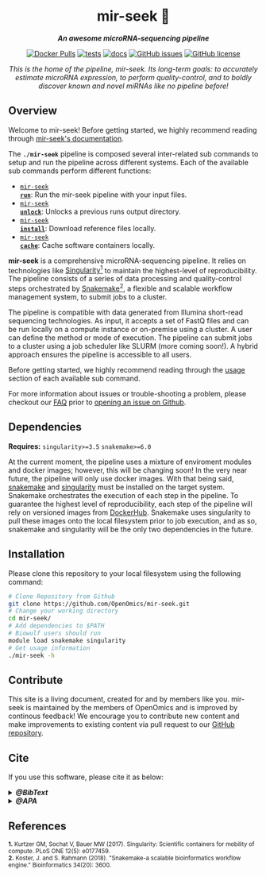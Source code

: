 <div align="center">
   
  <h1>mir-seek 🔬</h1>
  
  **_An awesome microRNA-sequencing pipeline_**

  [![Docker Pulls](https://img.shields.io/docker/pulls/skchronicles/mir-seek)](https://hub.docker.com/repository/docker/skchronicles/mir-seek) [![tests](https://github.com/OpenOmics/mir-seek/workflows/tests/badge.svg)](https://github.com/OpenOmics/mir-seek/actions/workflows/main.yaml) [![docs](https://github.com/OpenOmics/mir-seek/workflows/docs/badge.svg)](https://github.com/OpenOmics/mir-seek/actions/workflows/docs.yml) [![GitHub issues](https://img.shields.io/github/issues/OpenOmics/mir-seek?color=brightgreen)](https://github.com/OpenOmics/mir-seek/issues)  [![GitHub license](https://img.shields.io/github/license/OpenOmics/mir-seek)](https://github.com/OpenOmics/mir-seek/blob/main/LICENSE) 
  
  <i>
    This is the home of the pipeline, mir-seek. Its long-term goals: to accurately estimate microRNA expression, to perform quality-control, and to boldly discover known and novel miRNAs like no pipeline before!
  </i>
</div>

## Overview
Welcome to mir-seek! Before getting started, we highly recommend reading through [mir-seek's documentation](https://openomics.github.io/mir-seek/).

The **`./mir-seek`** pipeline is composed several inter-related sub commands to setup and run the pipeline across different systems. Each of the available sub commands perform different functions: 

 * [<code>mir-seek <b>run</b></code>](https://openomics.github.io/mir-seek/usage/run/): Run the mir-seek pipeline with your input files.
 * [<code>mir-seek <b>unlock</b></code>](https://openomics.github.io/mir-seek/usage/unlock/): Unlocks a previous runs output directory.
 * [<code>mir-seek <b>install</b></code>](https://openomics.github.io/mir-seek/usage/install/): Download reference files locally.
 * [<code>mir-seek <b>cache</b></code>](https://openomics.github.io/mir-seek/usage/cache/): Cache software containers locally.

**mir-seek** is a comprehensive microRNA-sequencing pipeline. It relies on technologies like [Singularity<sup>1</sup>](https://singularity.lbl.gov/) to maintain the highest-level of reproducibility. The pipeline consists of a series of data processing and quality-control steps orchestrated by [Snakemake<sup>2</sup>](https://snakemake.readthedocs.io/en/stable/), a flexible and scalable workflow management system, to submit jobs to a cluster.

The pipeline is compatible with data generated from Illumina short-read sequencing technologies. As input, it accepts a set of FastQ files and can be run locally on a compute instance or on-premise using a cluster. A user can define the method or mode of execution. The pipeline can submit jobs to a cluster using a job scheduler like SLURM (more coming soon!). A hybrid approach ensures the pipeline is accessible to all users.

Before getting started, we highly recommend reading through the [usage](https://openomics.github.io/mir-seek/usage/run/) section of each available sub command.

For more information about issues or trouble-shooting a problem, please checkout our [FAQ](https://openomics.github.io/mir-seek/faq/questions/) prior to [opening an issue on Github](https://github.com/OpenOmics/mir-seek/issues).

## Dependencies
**Requires:** `singularity>=3.5`  `snakemake>=6.0`

At the current moment, the pipeline uses a mixture of enviroment modules and docker images; however, this will be changing soon! In the very near future, the pipeline will only use docker images. With that being said, [snakemake](https://snakemake.readthedocs.io/en/stable/getting_started/installation.html) and [singularity](https://singularity.lbl.gov/all-releases) must be installed on the target system. Snakemake orchestrates the execution of each step in the pipeline. To guarantee the highest level of reproducibility, each step of the pipeline will rely on versioned images from [DockerHub](https://hub.docker.com/orgs/nciccbr/repositories). Snakemake uses singularity to pull these images onto the local filesystem prior to job execution, and as so, snakemake and singularity will be the only two dependencies in the future.

## Installation
Please clone this repository to your local filesystem using the following command:
```bash
# Clone Repository from Github
git clone https://github.com/OpenOmics/mir-seek.git
# Change your working directory
cd mir-seek/
# Add dependencies to $PATH
# Biowulf users should run
module load snakemake singularity
# Get usage information
./mir-seek -h
```

## Contribute 
This site is a living document, created for and by members like you. mir-seek is maintained by the members of OpenOmics and is improved by continous feedback! We encourage you to contribute new content and make improvements to existing content via pull request to our [GitHub repository](https://github.com/OpenOmics/mir-seek).


## Cite

If you use this software, please cite it as below:  

<details>
  <summary><b><i>@BibText</i></b></summary>
 
```text
Citation coming soon!
```

</details>

<details>
  <summary><b><i>@APA</i></b></summary>

```text
Citation coming soon!
```

</details>


## References
<sup>**1.**  Kurtzer GM, Sochat V, Bauer MW (2017). Singularity: Scientific containers for mobility of compute. PLoS ONE 12(5): e0177459.</sup>  
<sup>**2.**  Koster, J. and S. Rahmann (2018). "Snakemake-a scalable bioinformatics workflow engine." Bioinformatics 34(20): 3600.</sup>  
